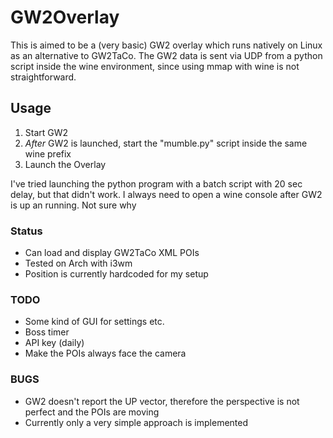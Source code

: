 # GW2Overlay

This is aimed to be a (very basic) GW2 overlay which runs natively on Linux as an alternative to GW2TaCo.
The GW2 data is sent via UDP from a python script inside the wine environment, since using mmap with wine is not straightforward.

## Usage
 1. Start GW2
 2. _After_ GW2 is launched, start the "mumble.py" script inside the same wine prefix
 3. Launch the Overlay
 
  I've tried launching the python program with a batch script with 20 sec delay, but that didn't work. I always need to open a wine console after GW2 is up an running. Not sure why

### Status
 * Can load and display GW2TaCo XML POIs
 * Tested on Arch with i3wm
 * Position is currently hardcoded for my setup
 
### TODO
 * Some kind of GUI for settings etc.
  * Boss timer
  * API key (daily)
 * Make the POIs always face the camera
 
### BUGS
 * GW2 doesn't report the UP vector, therefore the perspective is not perfect and the POIs are moving
  * Currently only a very simple approach is implemented
